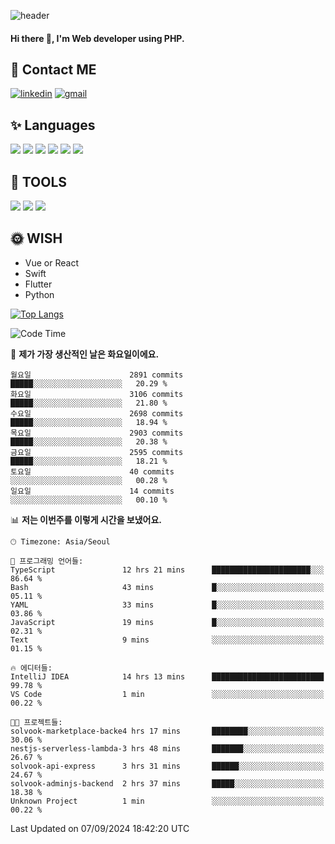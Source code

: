 ![header](https://capsule-render.vercel.app/api?type=waving&color=auto&height=300&section=header&text=Elin&fontSize=90&animation=twinkling)

#### Hi there 👋, I'm <b>Web developer</b> using PHP. ####

<!--
- 🔭 I’m currently working on Uniwill
- 🌱 I’m currently learning Vue or React or Python.
-->

<!---#### I am PHP developer --->

## 💌 Contact ME ###
[<img src='https://img.shields.io/badge/-EunjiKo-%230A66C2?style=flat-square&logo=LinkedIn&logoColor=white' alt='linkedin'>](https://www.linkedin.com/in/https://www.linkedin.com/in/eunji-ko-00a907164//)  [<img src='https://img.shields.io/badge/-einee214%40gmail.com-%23EA4335?style=flat-square&logo=Gmail&logoColor=white' alt='gmail'>](einee214@gmail.com)  


## ✨ Languages
<img src='https://img.shields.io/badge/-PHP-%23777BB4?style=for-the-badge&logo=PHP&logoColor=white'> <img src='https://img.shields.io/badge/-Laravel-%23FF2D20?style=for-the-badge&logo=Laravel&logoColor=white'> <img src='https://img.shields.io/badge/Jquery-%230769AD?style=for-the-badge&logo=Jquery&logoColor=white'> <img src='https://img.shields.io/badge/CSS3-%231572B6?style=for-the-badge&logo=CSS3&logoColor=white'> <img src='https://img.shields.io/badge/Bootstrap-%237952B3?style=for-the-badge&logo=Bootstrap&logoColor=white' > <img src='https://img.shields.io/badge/MySQL-%234479A1?style=for-the-badge&logo=MySQL&logoColor=white' >

## 🌷 TOOLS
<img src='https://img.shields.io/badge/PHPSTORM-%23000000?style=for-the-badge&logo=PhpStorm&logoColor=white' > <img src='https://img.shields.io/badge/GitLab-%23FCA121?style=for-the-badge&logo=GitLab&logoColor=white' > <img src='https://img.shields.io/badge/GitHub-%23181717?style=for-the-badge&logo=GitHub&logoColor=white'>


## 🌞 WISH
- Vue or React
- Swift
- Flutter
- Python


[![Top Langs](https://github-readme-stats.vercel.app/api/top-langs/?username=ein214&layout=compact)](https://github.com/anuraghazra/github-readme-stats)

<!--START_SECTION:waka-->
![Code Time](http://img.shields.io/badge/Code%20Time-3%2C755%20hrs%2052%20mins-blue)

📅 **제가 가장 생산적인 날은 화요일이에요.** 

```text
월요일                      2891 commits        █████░░░░░░░░░░░░░░░░░░░░   20.29 % 
화요일                      3106 commits        █████░░░░░░░░░░░░░░░░░░░░   21.80 % 
수요일                      2698 commits        █████░░░░░░░░░░░░░░░░░░░░   18.94 % 
목요일                      2903 commits        █████░░░░░░░░░░░░░░░░░░░░   20.38 % 
금요일                      2595 commits        █████░░░░░░░░░░░░░░░░░░░░   18.21 % 
토요일                      40 commits          ░░░░░░░░░░░░░░░░░░░░░░░░░   00.28 % 
일요일                      14 commits          ░░░░░░░░░░░░░░░░░░░░░░░░░   00.10 % 
```


📊 **저는 이번주를 이렇게 시간을 보냈어요.** 

```text
🕑︎ Timezone: Asia/Seoul

💬 프로그래밍 언어들: 
TypeScript               12 hrs 21 mins      ██████████████████████░░░   86.64 % 
Bash                     43 mins             █░░░░░░░░░░░░░░░░░░░░░░░░   05.11 % 
YAML                     33 mins             █░░░░░░░░░░░░░░░░░░░░░░░░   03.86 % 
JavaScript               19 mins             █░░░░░░░░░░░░░░░░░░░░░░░░   02.31 % 
Text                     9 mins              ░░░░░░░░░░░░░░░░░░░░░░░░░   01.15 % 

🔥 에디터들: 
IntelliJ IDEA            14 hrs 13 mins      █████████████████████████   99.78 % 
VS Code                  1 min               ░░░░░░░░░░░░░░░░░░░░░░░░░   00.22 % 

🐱‍💻 프로젝트들: 
solvook-marketplace-backe4 hrs 17 mins       ████████░░░░░░░░░░░░░░░░░   30.06 % 
nestjs-serverless-lambda-3 hrs 48 mins       ███████░░░░░░░░░░░░░░░░░░   26.67 % 
solvook-api-express      3 hrs 31 mins       ██████░░░░░░░░░░░░░░░░░░░   24.67 % 
solvook-adminjs-backend  2 hrs 37 mins       █████░░░░░░░░░░░░░░░░░░░░   18.38 % 
Unknown Project          1 min               ░░░░░░░░░░░░░░░░░░░░░░░░░   00.22 % 
```


 Last Updated on 07/09/2024 18:42:20 UTC
<!--END_SECTION:waka-->

<!---![GitHub stats](https://github-readme-stats.vercel.app/api?username=ein214&show_icons=true&theme=dracula)  --->



